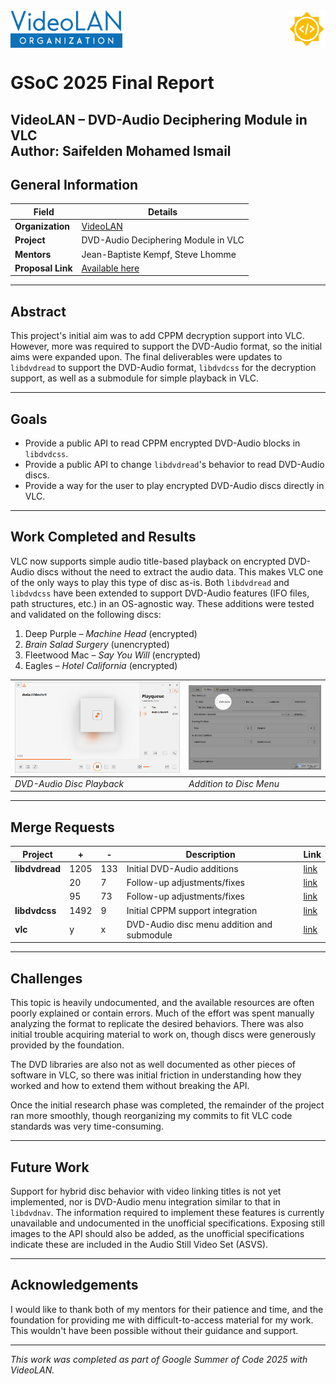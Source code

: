 <div style="display: flex; justify-content: space-between;">
  <img src="VideoLAN_organization_logo.png" alt="VideoLAN Logo" height="60" style="align-self: flex-start;">
  <img src="GSoC-icon.png" alt="Google Summer of Code Logo" height="60" style="align-self: flex-end;">
</div>

# GSoC 2025 Final Report  
**VideoLAN – DVD-Audio Deciphering Module in VLC**  
**Author:** Saifelden Mohamed Ismail  
---

## General Information
| **Field** | **Details** |
|-----------|-------------|
| **Organization** | [VideoLAN](https://www.videolan.org/) |
| **Project** | DVD-Audio Deciphering Module in VLC |
| **Mentors** | Jean-Baptiste Kempf, Steve Lhomme |
| **Proposal Link** | [Available here](https://summerofcode.withgoogle.com/programs/2025/projects/db95jRqT) |

---

## Abstract
This project's initial aim was to add CPPM decryption support into VLC. However, more was required to support the DVD-Audio format, so the initial aims were expanded upon. The final deliverables were updates to `libdvdread` to support the DVD-Audio format, `libdvdcss` for the decryption support, as well as a submodule for simple playback in VLC.

---

## Goals
- Provide a public API to read CPPM encrypted DVD-Audio blocks in `libdvdcss`.
- Provide a public API to change `libdvdread`'s behavior to read DVD-Audio discs.
- Provide a way for the user to play encrypted DVD-Audio discs directly in VLC.

---

## Work Completed and Results
VLC now supports simple audio title-based playback on encrypted DVD-Audio discs without the need to extract the audio data. This makes VLC one of the only ways to play this type of disc as-is. Both `libdvdread` and `libdvdcss` have been extended to support DVD-Audio features (IFO files, path structures, etc.) in an OS-agnostic way. These additions were tested and validated on the following discs:

1. Deep Purple – *Machine Head* (encrypted)
2. *Brain Salad Surgery* (unencrypted)
3. Fleetwood Mac – *Say You Will* (encrypted)
4. Eagles – *Hotel California* (encrypted)

| ![DVD-Audio Disc Playback](image.png) | ![Addition to Disc Menu](preview.png) |
|---------------------------------------|----------------------------------------|
| *DVD-Audio Disc Playback*             | *Addition to Disc Menu*                |

---

## Merge Requests

| Project      | +    | -    | Description                                           | Link |
|--------------|------|------|-------------------------------------------------------|------|
| **libdvdread** | 1205 | 133  | Initial DVD-Audio additions                           | [link](https://code.videolan.org/videolan/libdvdread/-/merge_requests/49) |
|              | 20   | 7    | Follow-up adjustments/fixes                           | [link](https://code.videolan.org/videolan/libdvdread/-/merge_requests/51) |
|              | 95   | 73   | Follow-up adjustments/fixes                           | [link](https://code.videolan.org/videolan/libdvdread/-/merge_requests/58) |
| **libdvdcss**  | 1492 | 9    | Initial CPPM support integration                      | [link](https://code.videolan.org/videolan/libdvdcss/-/merge_requests/13) |
| **vlc**        | y    | x    | DVD-Audio disc menu addition and submodule            | [link](https://code.videolan.org/videolan/vlc/-/merge_requests/7542) |

---

## Challenges
This topic is heavily undocumented, and the available resources are often poorly explained or contain errors. Much of the effort was spent manually analyzing the format to replicate the desired behaviors. There was also initial trouble acquiring material to work on, though discs were generously provided by the foundation.

The DVD libraries are also not as well documented as other pieces of software in VLC, so there was initial friction in understanding how they worked and how to extend them without breaking the API.

Once the initial research phase was completed, the remainder of the project ran more smoothly, though reorganizing my commits to fit VLC code standards was very time-consuming.

---

## Future Work
Support for hybrid disc behavior with video linking titles is not yet implemented, nor is DVD-Audio menu integration similar to that in `libdvdnav`. The information required to implement these features is currently unavailable and undocumented in the unofficial specifications. Exposing still images to the API should also be added, as the unofficial specifications indicate these are included in the Audio Still Video Set (ASVS).

---

## Acknowledgements
I would like to thank both of my mentors for their patience and time, and the foundation for providing me with difficult-to-access material for my work. This wouldn't have been possible without their guidance and support.

---

*This work was completed as part of Google Summer of Code 2025 with VideoLAN.*
